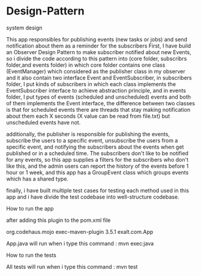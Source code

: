 # Design-Pattern

system design

This app responsibles for publishing events (new tasks or jobs) and send notification about them as a reminder for the subscribers
First, I have build an Observer Design Pattern to make subscriber notified about new Events, so i divide the code according to this pattern into (core folder, subscribrs folder,and events folder) in which core folder contains one class (EventManager) which considered as the publisher class in my observer and it also contain two interface Event and EventSubscriber, in subscribers folder, I put kinds of subscribers in which each class implements the EventSubscriber interface to achieve abstraction principle, and in events folder, I put types of events (scheduled and unscheduled) events and both of them implements the Event interface, the difference between two classes is that for scheduled events there are threads that stay making notification about them each X seconds (X value can be read from file.txt) but unscheduled events have not.

additionally, the publisher is responsible for publishing the events, subscribe the users to a specific event, unsubscribe the users from a specific event, and notifying the subscribers about the events when get published or in a scheduled time. The subscribers don't like to be notified for any events, so this app supplies a filters for the subscribers who don't like this, and the admin users can report the history of the events before 1 hour or 1 week, and this app has a GroupEvent class which groups events which has a shared type.

finally, i have built multiple test cases for testing each method used in this app and i have divide the test codebase into well-structure codebase.

How to run the app 

after adding this plugin to the pom.xml file

<plugin>
    <groupId>org.codehaus.mojo</groupId>
    <artifactId>exec-maven-plugin</artifactId>
    <version>3.5.1</version>
    <configuration>
        <mainClass>exalt.com.App</mainClass>
    </configuration>
</plugin>

App.java will run when i type this command : mvn exec:java

How to run the tests

All tests will run when i type this command : mvn test